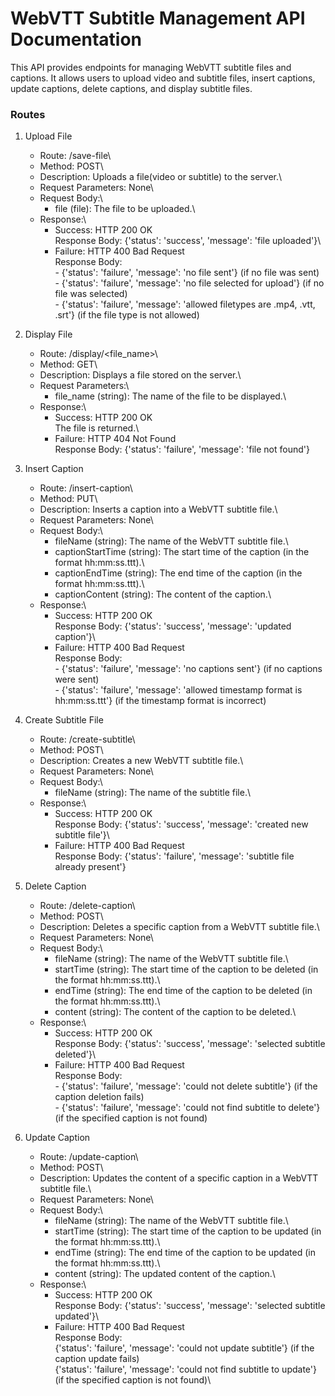 <h1>WebVTT Subtitle Management API Documentation</h1>

This API provides endpoints for managing WebVTT subtitle files and captions. It allows users to upload video and subtitle files, insert captions, update captions, delete captions, and display subtitle files.

<h3>Routes</h3>

1. Upload File

    - Route: /save-file\
    - Method: POST\
    - Description: Uploads a file(video or subtitle) to the server.\
    - Request Parameters: None\
    - Request Body:\
        - file (file): The file to be uploaded.\
    - Response:\
        - Success: HTTP 200 OK\
            Response Body: {'status': 'success', 'message': 'file uploaded'}\
        - Failure: HTTP 400 Bad Request\
            Response Body:\
                - {'status': 'failure', 'message': 'no file sent'} (if no file was sent)\
                - {'status': 'failure', 'message': 'no file selected for upload'} (if no file was selected)\
                - {'status': 'failure', 'message': 'allowed filetypes are .mp4, .vtt, .srt'} (if the file type is not allowed)

2. Display File

    - Route: /display/<file_name>\
    - Method: GET\
    - Description: Displays a file stored on the server.\
    - Request Parameters:\
        - file_name (string): The name of the file to be displayed.\
    - Response:\
        - Success: HTTP 200 OK\
            The file is returned.\
        - Failure: HTTP 404 Not Found\
            Response Body: {'status': 'failure', 'message': 'file not found'}

3. Insert Caption

    - Route: /insert-caption\
    - Method: PUT\
    - Description: Inserts a caption into a WebVTT subtitle file.\
    - Request Parameters: None\
    - Request Body:\
        - fileName (string): The name of the WebVTT subtitle file.\
        - captionStartTime (string): The start time of the caption (in the format hh:mm:ss.ttt).\
        - captionEndTime (string): The end time of the caption (in the format hh:mm:ss.ttt).\
        - captionContent (string): The content of the caption.\
    - Response:\
        - Success: HTTP 200 OK\
            Response Body: {'status': 'success', 'message': 'updated caption'}\
        - Failure: HTTP 400 Bad Request\
            Response Body:\
                - {'status': 'failure', 'message': 'no captions sent'} (if no captions were sent)\
                - {'status': 'failure', 'message': 'allowed timestamp format is hh:mm:ss.ttt'} (if the timestamp format is incorrect)

4. Create Subtitle File

    - Route: /create-subtitle\
    - Method: POST\
    - Description: Creates a new WebVTT subtitle file.\
    - Request Parameters: None\
    - Request Body:\
        - fileName (string): The name of the subtitle file.\
    - Response:\
        - Success: HTTP 200 OK\
           Response Body: {'status': 'success', 'message': 'created new subtitle file'}\
        - Failure: HTTP 400 Bad Request\
           Response Body: {'status': 'failure', 'message': 'subtitle file already present'}

5. Delete Caption

    - Route: /delete-caption\
    - Method: POST\
    - Description: Deletes a specific caption from a WebVTT subtitle file.\
    - Request Parameters: None\
    - Request Body:\
        - fileName (string): The name of the WebVTT subtitle file.\
        - startTime (string): The start time of the caption to be deleted (in the format hh:mm:ss.ttt).\
        - endTime (string): The end time of the caption to be deleted (in the format hh:mm:ss.ttt).\
        - content (string): The content of the caption to be deleted.\
    - Response:\
        - Success: HTTP 200 OK\
            Response Body: {'status': 'success', 'message': 'selected subtitle deleted'}\
        - Failure: HTTP 400 Bad Request\
            Response Body:\
                - {'status': 'failure', 'message': 'could not delete subtitle'} (if the caption deletion fails)\
                - {'status': 'failure', 'message': 'could not find subtitle to delete'} (if the specified caption is not found)

6. Update Caption

    - Route: /update-caption\
    - Method: POST\
    - Description: Updates the content of a specific caption in a WebVTT subtitle file.\
    - Request Parameters: None\
    - Request Body:\
        - fileName (string): The name of the WebVTT subtitle file.\
        - startTime (string): The start time of the caption to be updated (in the format hh:mm:ss.ttt).\
        - endTime (string): The end time of the caption to be updated (in the format hh:mm:ss.ttt).\
        - content (string): The updated content of the caption.\
    - Response:\
        - Success: HTTP 200 OK\
            Response Body: {'status': 'success', 'message': 'selected subtitle updated'}\
        - Failure: HTTP 400 Bad Request\
            Response Body:\
                {'status': 'failure', 'message': 'could not update subtitle'} (if the caption update fails)\
                {'status': 'failure', 'message': 'could not find subtitle to update'} (if the specified caption is not found)\